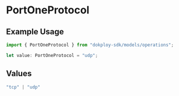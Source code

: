 # PortOneProtocol

## Example Usage

```typescript
import { PortOneProtocol } from "dokploy-sdk/models/operations";

let value: PortOneProtocol = "udp";
```

## Values

```typescript
"tcp" | "udp"
```
